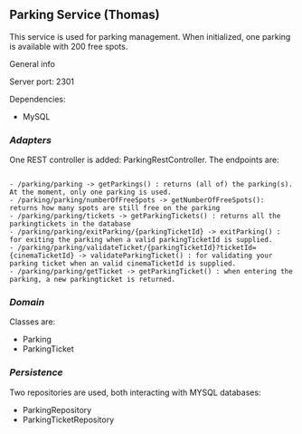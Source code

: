 ## **Parking Service (Thomas)**

This service is used for parking management. When initialized, one parking is available with 200 free spots.

General info

Server port: 2301

Dependencies:
- MySQL

### ***Adapters***

One REST controller is added: ParkingRestController. The endpoints are:

```

- /parking/parking -> getParkings() : returns (all of) the parking(s). At the moment, only one parking is used.
- /parking/parking/numberOfFreeSpots -> getNumberOfFreeSpots(): returns how many spots are still free on the parking
- /parking/parking/tickets -> getParkingTickets() : returns all the parkingtickets in the database
- /parking/parking/exitParking/{parkingTicketId} -> exitParking() : for exiting the parking when a valid parkingTicketId is supplied. 
- /parking/parking/validateTicket/{parkingTicketId}?ticketId={cinemaTicketId} -> validateParkingTicket() : for validating your parking ticket when an valid cinemaTicketId is supplied.
- /parking/parking/getTicket -> getParkingTicket() : when entering the parking, a new parkingticket is returned.

```

### ***Domain***

Classes are: 

- Parking 
- ParkingTicket

### ***Persistence***

Two repositories are used, both interacting with MYSQL databases:
- ParkingRepository
- ParkingTicketRepository
